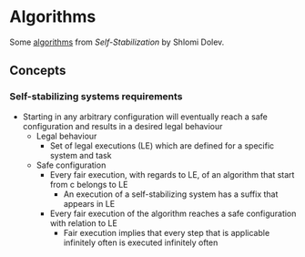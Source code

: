# Algorithms
Some [algorithms](algorithms.pdf) from *Self-Stabilization* by Shlomi Dolev.

## Concepts
### Self-stabilizing systems requirements
 - Starting in any arbitrary configuration will eventually reach a safe configuration and results in a desired legal behaviour
   - Legal behaviour
     - Set of legal executions (LE) which are defined for a specific system and task
   - Safe configuration
     - Every fair execution, with regards to LE, of an algorithm that start from c belongs to LE
       - An execution of a self-stabilizing system has a suffix that appears in LE
     - Every fair execution of the algorithm reaches a safe configuration with relation to LE
       - Fair execution implies that every step that is applicable infinitely often is executed infinitely often


